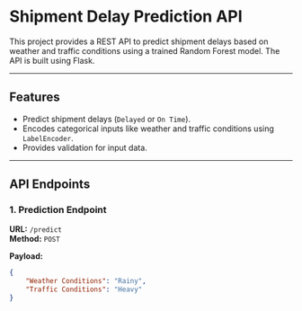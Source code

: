 # Shipment Delay Prediction API

This project provides a REST API to predict shipment delays based on weather and traffic conditions using a trained Random Forest model. The API is built using Flask.

---

## Features

- Predict shipment delays (`Delayed` or `On Time`).
- Encodes categorical inputs like weather and traffic conditions using `LabelEncoder`.
- Provides validation for input data.

---

## API Endpoints

### 1. Prediction Endpoint

**URL:** `/predict`  
**Method:** `POST`  

**Payload:**  
```json
{
    "Weather Conditions": "Rainy",
    "Traffic Conditions": "Heavy"
}
